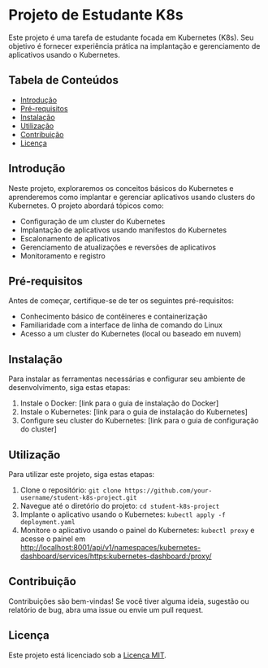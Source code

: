 # Projeto de Estudante K8s

Este projeto é uma tarefa de estudante focada em Kubernetes (K8s). Seu objetivo é fornecer experiência prática na implantação e gerenciamento de aplicativos usando o Kubernetes.

## Tabela de Conteúdos

- [Introdução](#introdução)
- [Pré-requisitos](#pré-requisitos)
- [Instalação](#instalação)
- [Utilização](#utilização)
- [Contribuição](#contribuição)
- [Licença](#licença)

## Introdução

Neste projeto, exploraremos os conceitos básicos do Kubernetes e aprenderemos como implantar e gerenciar aplicativos usando clusters do Kubernetes. O projeto abordará tópicos como:

- Configuração de um cluster do Kubernetes
- Implantação de aplicativos usando manifestos do Kubernetes
- Escalonamento de aplicativos
- Gerenciamento de atualizações e reversões de aplicativos
- Monitoramento e registro

## Pré-requisitos

Antes de começar, certifique-se de ter os seguintes pré-requisitos:

- Conhecimento básico de contêineres e containerização
- Familiaridade com a interface de linha de comando do Linux
- Acesso a um cluster do Kubernetes (local ou baseado em nuvem)

## Instalação

Para instalar as ferramentas necessárias e configurar seu ambiente de desenvolvimento, siga estas etapas:

1. Instale o Docker: [link para o guia de instalação do Docker]
2. Instale o Kubernetes: [link para o guia de instalação do Kubernetes]
3. Configure seu cluster do Kubernetes: [link para o guia de configuração do cluster]

## Utilização

Para utilizar este projeto, siga estas etapas:

1. Clone o repositório: `git clone https://github.com/your-username/student-k8s-project.git`
2. Navegue até o diretório do projeto: `cd student-k8s-project`
3. Implante o aplicativo usando o Kubernetes: `kubectl apply -f deployment.yaml`
4. Monitore o aplicativo usando o painel do Kubernetes: `kubectl proxy` e acesse o painel em [http://localhost:8001/api/v1/namespaces/kubernetes-dashboard/services/https:kubernetes-dashboard:/proxy/](http://localhost:8001/api/v1/namespaces/kubernetes-dashboard/services/https:kubernetes-dashboard:/proxy/)

## Contribuição

Contribuições são bem-vindas! Se você tiver alguma ideia, sugestão ou relatório de bug, abra uma issue ou envie um pull request.

## Licença

Este projeto está licenciado sob a [Licença MIT](LICENSE).

